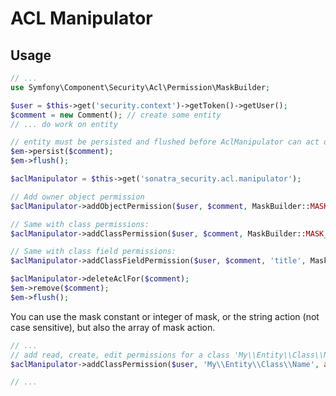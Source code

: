 ACL Manipulator
===============

## Usage

```php
// ...
use Symfony\Component\Security\Acl\Permission\MaskBuilder;

$user = $this->get('security.context')->getToken()->getUser();
$comment = new Comment(); // create some entity
// ... do work on entity

// entity must be persisted and flushed before AclManipulator can act on it (needs identifier)
$em->persist($comment);
$em->flush();

$aclManipulator = $this->get('sonatra_security.acl.manipulator');

// Add owner object permission
$aclManipulator->addObjectPermission($user, $comment, MaskBuilder::MASK_OWNER);

// Same with class permissions:
$aclManipulator->addClassPermission($user, $comment, MaskBuilder::MASK_OWNER);

// Same with class field permissions:
$aclManipulator->addClassFieldPermission($user, $comment, 'title', MaskBuilder::MASK_OWNER);

$aclManipulator->deleteAclFor($comment);
$em->remove($comment);
$em->flush();
```

You can use the mask constant or integer of mask, or the string action (not case sensitive),
but also the array of mask action.

```php
// ...
// add read, create, edit permissions for a class 'My\\Entity\\Class\\Name'
$aclManipulator->addClassPermission($user, 'My\\Entity\\Class\\Name', array(MaskBuilder::MASK_VIEW, 2, 'edit'));

// ...
```

